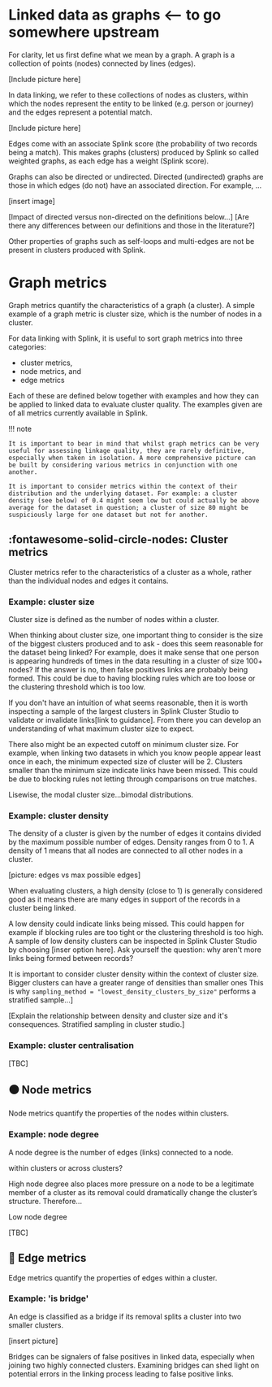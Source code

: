 # Linked data as graphs <-- to go somewhere upstream

For clarity, let us first define what we mean by a graph. A graph is a collection of points (nodes) connected by lines (edges).

[Include picture here]

In data linking, we refer to these collections of nodes as clusters, within which the nodes represent the entity to be linked (e.g. person or journey) and the edges represent a potential match.

[Include picture here]

Edges come with an associate Splink score (the probability of two records being a match). This makes graphs (clusters) produced by Splink so called weighted graphs, as each edge has a weight (Splink score).

Graphs can also be directed or undirected. Directed (undirected) graphs are those in which edges (do not) have an associated direction. For example, ...

[insert image]

[Impact of directed versus non-directed on the definitions below...]
[Are there any differences between our definitions and those in the literature?]

Other properties of graphs such as self-loops and multi-edges are not be present in clusters produced with Splink.

# Graph metrics

Graph metrics quantify the characteristics of a graph (a cluster). A simple example of a graph metric is cluster size, which is the number of nodes in a cluster.

For data linking with Splink, it is useful to sort graph metrics into three categories:
- cluster metrics, 
- node metrics, and 
- edge metrics

Each of these are defined below together with examples and how they can be applied to linked data to evaluate cluster quality. The examples given are of all metrics currently available in Splink.

!!! note

    It is important to bear in mind that whilst graph metrics can be very useful for assessing linkage quality, they are rarely definitive, especially when taken in isolation. A more comprehensive picture can be built by considering various metrics in conjunction with one another.

    It is important to consider metrics within the context of their distribution and the underlying dataset. For example: a cluster density (see below) of 0.4 might seem low but could actually be above average for the dataset in question; a cluster of size 80 might be suspiciously large for one dataset but not for another.

## :fontawesome-solid-circle-nodes: Cluster metrics

Cluster metrics refer to the characteristics of a cluster as a whole, rather than the individual nodes and edges it contains.

### Example: cluster size

Cluster size is defined as the number of nodes within a cluster.

When thinking about cluster size, one important thing to consider is the size of the biggest clusters produced and to ask - does this seem reasonable for the dataset being linked? For example, does it make sense that one person is appearing hundreds of times in the data resulting in a cluster of size 100+ nodes? If the answer is no, then false positives links are probably being formed. This could be due to having blocking rules which are too loose or the clustering threshold which is too low.

If you don't have an intuition of what seems reasonable, then it is worth inspecting a sample of the largest clusters in Splink Cluster Studio to validate or invalidate links[link to guidance]. From there you can develop an understanding of what maximum cluster size to expect.

There also might be an expected cutoff on minimum cluster size. For example, when linking two datasets in which you know people appear least once in each, the minimum expected size of cluster will be 2. Clusters smaller than the minimum size indicate links have been missed. This could be due to blocking rules not letting through comparisons on true matches.

Lisewise, the modal cluster size...bimodal distributions.


### Example: cluster density

The density of a cluster is given by the number of edges it contains divided by the maximum possible number of edges. Density ranges from 0 to 1. A density of 1 means that all nodes are connected to all other nodes in a cluster.

[picture: edges vs max possible edges]

When evaluating clusters, a high density (close to 1) is generally considered good as it means there are many edges in support of the records in a cluster being linked.

A low density could indicate links being missed. This could happen for example if blocking rules are too tight or the clustering threshold is too high.
A sample of low density clusters can be inspected in Splink Cluster Studio by choosing [inser option here]. Ask yourself the question: why aren't more links being formed between records?

It is important to consider cluster density within the context of cluster size. Bigger clusters can have a greater range of densities than smaller ones
This is why `sampling_method = "lowest_density_clusters_by_size"` performs a stratified sample...]

[Explain the relationship between density and cluster size and it's consequences. Stratified sampling in cluster studio.]

### Example: cluster centralisation

[TBC]

## ⚫️ Node metrics

Node metrics quantify the properties of the nodes within clusters.

### Example: node degree

A node degree is the number of edges (links) connected to a node.

within clusters or across clusters?

High node degree also places more pressure on a node to be a legitimate member of a cluster as its removal could dramatically change the cluster’s structure. Therefore... 

Low node degree

[TBC]

## 🔗 Edge metrics

Edge metrics quantify the properties of edges within a cluster. 

### Example: 'is bridge'

An edge is classified as a bridge if its removal splits a cluster into two smaller clusters.

[insert picture]

Bridges can be signalers of false positives in linked data, especially when joining two highly connected clusters. Examining bridges can shed light on potential errors in the linking process leading to false positive links.